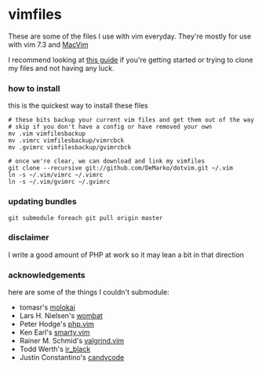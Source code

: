 vimfiles
========
These are some of the files I use with vim everyday. They're mostly for use with vim 7.3 and [MacVim][]

I recommend looking at [this guide](http://vimcasts.org/episodes/synchronizing-plugins-with-git-submodules-and-pathogen/) if you're getting started or trying to clone my files and not having any luck.

### how to install ###
this is the quickest way to install these files
    
    # these bits backup your current vim files and get them out of the way
    # skip if you don't have a config or have removed your own
    mv .vim vimfilesbackup
    mv .vimrc vimfilesbackup/vimrcbck
    mv .gvimrc vimfilesbackup/gvimrcbck

    # once we're clear, we can download and link my vimfiles
    git clone --recursive git://github.com/DeMarko/dotvim.git ~/.vim
    ln -s ~/.vim/vimrc ~/.vimrc
    ln -s ~/.vim/gvimrc ~/.gvimrc

### updating bundles ###

    git submodule foreach git pull origin master

### disclaimer ###
I write a good amount of PHP at work so it may lean a bit in that direction

### acknowledgements ###
here are some of the things I couldn't submodule:

+  tomasr's [molokai][] 
+  Lars H. Nielsen's [wombat][]
+  Peter Hodge's [php.vim][]
+  Ken Earl's [smarty.vim][]
+  Rainer M. Schmid's [valgrind.vim][]
+  Todd Werth's [ir_black][]
+  Justin Constantino's [candycode][]

[MacVim]: http://code.google.com/p/macvim/ "MacVim.app"
[molokai]: http://winterdom.com/2008/08/molokaiforvim "Molokai Colorscheme"
[wombat]: http://dengmao.wordpress.com/2007/01/22/vim-color-scheme-wombat/ "Wombat Colorscheme"
[php.vim]: http://www.vim.org/scripts/script.php?script_id=1571 "PHP Syntax"
[smarty.vim]: http://www.vim.org/scripts/script.php?script_id=1798 "Smarty Syntax"
[valgrind.vim]: http://www.vim.org/scripts/script.php?script_id=607 "Valgrind navigator"
[candycode]: http://www.vim.org/scripts/script.php?script_id=1635
[ir_black]: http://blog.infinitered.com/entries/show/8
